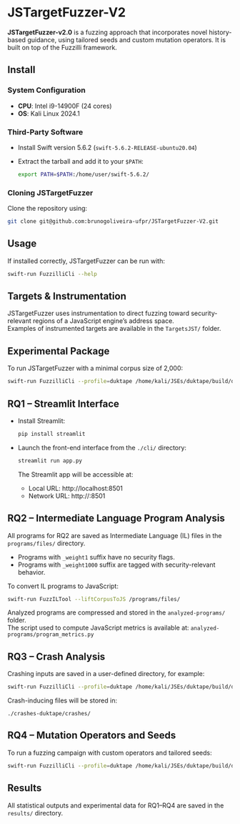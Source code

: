 # JSTargetFuzzer-V2

**JSTargetFuzzer-v2.0** is a fuzzing approach that incorporates novel history-based guidance, using tailored seeds and custom mutation operators. It is built on top of the Fuzzilli framework.

## Install

### System Configuration

- **CPU**: Intel i9-14900F (24 cores)  
- **OS**: Kali Linux 2024.1

### Third-Party Software

- Install Swift version 5.6.2 (`swift-5.6.2-RELEASE-ubuntu20.04`)
- Extract the tarball and add it to your `$PATH`:

  ```bash
  export PATH=$PATH:/home/user/swift-5.6.2/
  ```

### Cloning JSTargetFuzzer

Clone the repository using:

```bash
git clone git@github.com:brunogoliveira-ufpr/JSTargetFuzzer-V2.git
```

## Usage

If installed correctly, JSTargetFuzzer can be run with:

```bash
swift-run FuzzilliCli --help
```

## Targets & Instrumentation

JSTargetFuzzer uses instrumentation to direct fuzzing toward security-relevant regions of a JavaScript engine’s address space.  
Examples of instrumented targets are available in the `TargetsJST/` folder.

## Experimental Package

To run JSTargetFuzzer with a minimal corpus size of 2,000:

```bash
swift-run FuzzilliCli --profile=duktape /home/kali/JSEs/duktape/build/duk-fuzzilli --minCorpusSize=2000
```

## RQ1 – Streamlit Interface

- Install Streamlit:

  ```bash
  pip install streamlit
  ```

- Launch the front-end interface from the `./cli/` directory:

  ```bash
  streamlit run app.py
  ```

  The Streamlit app will be accessible at:

  - Local URL: http://localhost:8501  
  - Network URL: http://<your-ip>:8501

## RQ2 – Intermediate Language Program Analysis

All programs for RQ2 are saved as Intermediate Language (IL) files in the `programs/files/` directory.

- Programs with `_weight1` suffix have no security flags.
- Programs with `_weight1000` suffix are tagged with security-relevant behavior.

To convert IL programs to JavaScript:

```bash
swift-run FuzzILTool --liftCorpusToJS /programs/files/
```

Analyzed programs are compressed and stored in the `analyzed-programs/` folder.  
The script used to compute JavaScript metrics is available at: `analyzed-programs/program_metrics.py`

## RQ3 – Crash Analysis

Crashing inputs are saved in a user-defined directory, for example:

```bash
swift-run FuzzilliCli --profile=duktape /home/kali/JSEs/duktape/build/duk-fuzzilli --storagePath=./crashes-duktape/ --minCorpusSize=2000
```

Crash-inducing files will be stored in:

```
./crashes-duktape/crashes/
```

## RQ4 – Mutation Operators and Seeds

To run a fuzzing campaign with custom operators and tailored seeds:

```bash
swift-run FuzzilliCli --profile=duktape /home/kali/JSEs/duktape/build/duk-fuzzilli --mutators=splice,combine,operation,exploration,codegen --minCorpusSize=2000
```

## Results

All statistical outputs and experimental data for RQ1–RQ4 are saved in the `results/` directory.
